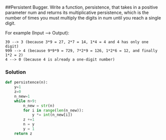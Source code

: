 ##Persistent Bugger.
Write a function, persistence, that takes in a positive parameter num and returns its multiplicative persistence, which is the number of times you must multiply the digits in num until you reach a single digit.

For example (Input --> Output):
```
39 --> 3 (because 3*9 = 27, 2*7 = 14, 1*4 = 4 and 4 has only one digit)
999 --> 4 (because 9*9*9 = 729, 7*2*9 = 126, 1*2*6 = 12, and finally 1*2 = 2)
4 --> 0 (because 4 is already a one-digit number)
```
### Solution
```python
def persistence(n):
    y=1
    z=0
    n_new=1
    while n>9:
        n_new = str(n)
        for i in range(len(n_new)):
            y *= int(n_new[i])
        z +=1
        n = y
        y = 1   
    return z
```
